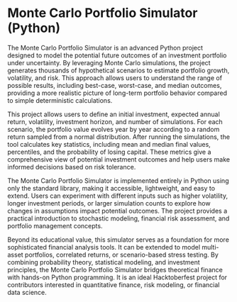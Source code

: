 # Monte Carlo Portfolio Simulator (Python)

The Monte Carlo Portfolio Simulator is an advanced Python project designed to model the potential future outcomes of an investment portfolio under uncertainty. By leveraging Monte Carlo simulations, the project generates thousands of hypothetical scenarios to estimate portfolio growth, volatility, and risk. This approach allows users to understand the range of possible results, including best-case, worst-case, and median outcomes, providing a more realistic picture of long-term portfolio behavior compared to simple deterministic calculations.

This project allows users to define an initial investment, expected annual return, volatility, investment horizon, and number of simulations. For each scenario, the portfolio value evolves year by year according to a random return sampled from a normal distribution. After running the simulations, the tool calculates key statistics, including mean and median final values, percentiles, and the probability of losing capital. These metrics give a comprehensive view of potential investment outcomes and help users make informed decisions based on risk tolerance.

The Monte Carlo Portfolio Simulator is implemented entirely in Python using only the standard library, making it accessible, lightweight, and easy to extend. Users can experiment with different inputs such as higher volatility, longer investment periods, or larger simulation counts to explore how changes in assumptions impact potential outcomes. The project provides a practical introduction to stochastic modeling, financial risk assessment, and portfolio management concepts.

Beyond its educational value, this simulator serves as a foundation for more sophisticated financial analysis tools. It can be extended to model multi-asset portfolios, correlated returns, or scenario-based stress testing. By combining probability theory, statistical modeling, and investment principles, the Monte Carlo Portfolio Simulator bridges theoretical finance with hands-on Python programming. It is an ideal Hacktoberfest project for contributors interested in quantitative finance, risk modeling, or financial data science.
